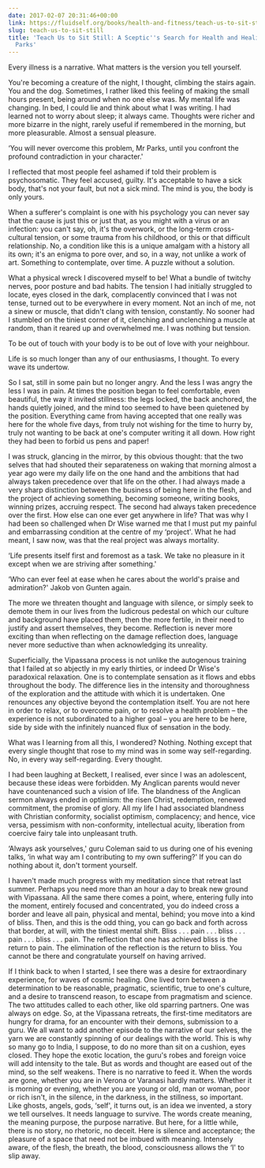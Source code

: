 ```yaml
---
date: 2017-02-07 20:31:46+00:00
link: https://fluidself.org/books/health-and-fitness/teach-us-to-sit-still
slug: teach-us-to-sit-still
title: 'Teach Us to Sit Still: A Sceptic''s Search for Health and Healing - by Tim
  Parks'
---
```


Every illness is a narrative. What matters is the version you tell yourself.

You're becoming a creature of the night, I thought, climbing the stairs again. You and the dog. Sometimes, I rather liked this feeling of making the small hours present, being around when no one else was. My mental life was changing. In bed, I could lie and think about what I was writing. I had learned not to worry about sleep; it always came. Thoughts were richer and more bizarre in the night, rarely useful if remembered in the morning, but more pleasurable. Almost a sensual pleasure.

‘You will never overcome this problem, Mr Parks, until you confront the profound contradiction in your character.'

I reflected that most people feel ashamed if told their problem is psychosomatic. They feel accused, guilty. It's acceptable to have a sick body, that's not your fault, but not a sick mind. The mind is you, the body is only yours.

When a sufferer's complaint is one with his psychology you can never say that the cause is just this or just that, as you might with a virus or an infection: you can't say, oh, it's the overwork, or the long-term cross-cultural tension, or some trauma from his childhood, or this or that difficult relationship. No, a condition like this is a unique amalgam with a history all its own; it's an enigma to pore over, and so, in a way, not unlike a work of art. Something to contemplate, over time. A puzzle without a solution.

What a physical wreck I discovered myself to be! What a bundle of twitchy nerves, poor posture and bad habits. The tension I had initially struggled to locate, eyes closed in the dark, complacently convinced that I was not tense, turned out to be everywhere in every moment. Not an inch of me, not a sinew or muscle, that didn't clang with tension, constantly. No sooner had I stumbled on the tiniest corner of it, clenching and unclenching a muscle at random, than it reared up and overwhelmed me. I was nothing but tension.

To be out of touch with your body is to be out of love with your neighbour.

Life is so much longer than any of our enthusiasms, I thought. To every wave its undertow.

So I sat, still in some pain but no longer angry. And the less I was angry the less I was in pain. At times the position began to feel comfortable, even beautiful, the way it invited stillness: the legs locked, the back anchored, the hands quietly joined, and the mind too seemed to have been quietened by the position. Everything came from having accepted that one really was here for the whole five days, from truly not wishing for the time to hurry by, truly not wanting to be back at one's computer writing it all down. How right they had been to forbid us pens and paper!

I was struck, glancing in the mirror, by this obvious thought: that the two selves that had shouted their separateness on waking that morning almost a year ago were my daily life on the one hand and the ambitions that had always taken precedence over that life on the other. I had always made a very sharp distinction between the business of being here in the flesh, and the project of achieving something, becoming someone, writing books, winning prizes, accruing respect. The second had always taken precedence over the first. How else can one ever get anywhere in life? That was why I had been so challenged when Dr Wise warned me that I must put my painful and embarrassing condition at the centre of my ‘project'. What he had meant, I saw now, was that the real project was always mortality.

‘Life presents itself first and foremost as a task. We take no pleasure in it except when we are striving after something.'

‘Who can ever feel at ease when he cares about the world's praise and admiration?' Jakob von Gunten again.

The more we threaten thought and language with silence, or simply seek to demote them in our lives from the ludicrous pedestal on which our culture and background have placed them, then the more fertile, in their need to justify and assert themselves, they become. Reflection is never more exciting than when reflecting on the damage reflection does, language never more seductive than when acknowledging its unreality.

Superficially, the Vipassana process is not unlike the autogenous training that I failed at so abjectly in my early thirties, or indeed Dr Wise's paradoxical relaxation. One is to contemplate sensation as it flows and ebbs throughout the body. The difference lies in the intensity and thoroughness of the exploration and the attitude with which it is undertaken. One renounces any objective beyond the contemplation itself. You are not here in order to relax, or to overcome pain, or to resolve a health problem – the experience is not subordinated to a higher goal – you are here to be here, side by side with the infinitely nuanced flux of sensation in the body.

What was I learning from all this, I wondered? Nothing. Nothing except that every single thought that rose to my mind was in some way self-regarding. No, in every way self-regarding. Every thought.

I had been laughing at Beckett, I realised, ever since I was an adolescent, because these ideas were forbidden. My Anglican parents would never have countenanced such a vision of life. The blandness of the Anglican sermon always ended in optimism: the risen Christ, redemption, renewed commitment, the promise of glory. All my life I had associated blandness with Christian conformity, socialist optimism, complacency; and hence, vice versa, pessimism with non-conformity, intellectual acuity, liberation from coercive fairy tale into unpleasant truth.

‘Always ask yourselves,' guru Coleman said to us during one of his evening talks, ‘in what way am I contributing to my own suffering?' If you can do nothing about it, don't torment yourself.

I haven't made much progress with my meditation since that retreat last summer. Perhaps you need more than an hour a day to break new ground with Vipassana. All the same there comes a point, where, entering fully into the moment, entirely focused and concentrated, you do indeed cross a border and leave all pain, physical and mental, behind; you move into a kind of bliss. Then, and this is the odd thing, you can go back and forth across that border, at will, with the tiniest mental shift. Bliss . . . pain . . . bliss . . . pain . . . bliss . . . pain. The reflection that one has achieved bliss is the return to pain. The elimination of the reflection is the return to bliss. You cannot be there and congratulate yourself on having arrived.

If I think back to when I started, I see there was a desire for extraordinary experience, for waves of cosmic healing. One lived torn between a determination to be reasonable, pragmatic, scientific, true to one's culture, and a desire to transcend reason, to escape from pragmatism and science. The two attitudes called to each other, like old sparring partners. One was always on edge. So, at the Vipassana retreats, the first-time meditators are hungry for drama, for an encounter with their demons, submission to a guru. We all want to add another episode to the narrative of our selves, the yarn we are constantly spinning of our dealings with the world. This is why so many go to India, I suppose, to do no more than sit on a cushion, eyes closed. They hope the exotic location, the guru's robes and foreign voice will add intensity to the tale. But as words and thought are eased out of the mind, so the self weakens. There is no narrative to feed it. When the words are gone, whether you are in Verona or Varanasi hardly matters. Whether it is morning or evening, whether you are young or old, man or woman, poor or rich isn't, in the silence, in the darkness, in the stillness, so important. Like ghosts, angels, gods, ‘self', it turns out, is an idea we invented, a story we tell ourselves. It needs language to survive. The words create meaning, the meaning purpose, the purpose narrative. But here, for a little while, there is no story, no rhetoric, no deceit. Here is silence and acceptance; the pleasure of a space that need not be imbued with meaning. Intensely aware, of the flesh, the breath, the blood, consciousness allows the ‘I' to slip away.
